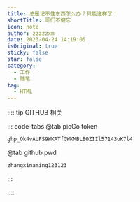 ```yaml
---
title: 总是记不住东西怎么办？只能这样了！
shortTitle: 哥们不健忘
icon: note
author: zzzzzxm
date: 2023-04-24 14:19:05
isOriginal: true
sticky: false
star: false
category:
  - 工作
  - 随笔
tag:
  - HTML
---
```


:::: tip GITHUB 相关

::: code-tabs
@tab picGo token

```bash
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
```

@tab github pwd

```bash
zhangxinaming123123
```

:::

::::

